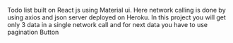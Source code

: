 Todo list built on React js using Material ui.
Here network calling is done by using axios and json server deployed on Heroku.
In this project you will get only 3 data in a single network call and for next data you have to use pagination Button 


